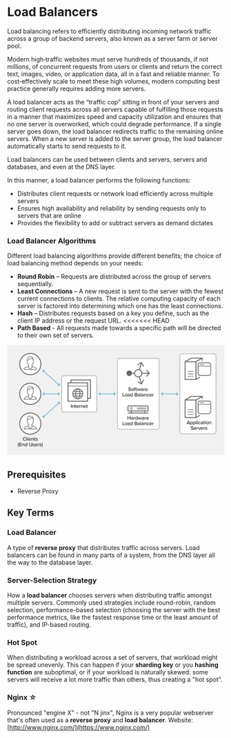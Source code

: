 # Load Balancers  
Load balancing refers to efficiently distributing incoming network traffic across a group of backend servers, also known as a server farm or server pool.

Modern high‑traffic websites must serve hundreds of thousands, if not millions, of concurrent requests from users or clients and return the correct text, images, video, or application data, all in a fast and reliable manner. To cost‑effectively scale to meet these high volumes, modern computing best practice generally requires adding more servers.

A load balancer acts as the “traffic cop” sitting in front of your servers and routing client requests across all servers capable of fulfilling those requests in a manner that maximizes speed and capacity utilization and ensures that no one server is overworked, which could degrade performance. If a single server goes down, the load balancer redirects traffic to the remaining online servers. When a new server is added to the server group, the load balancer automatically starts to send requests to it.

Load balancers can be used between clients and servers, servers and databases, and even at the DNS layer.

In this manner, a load balancer performs the following functions:
* Distributes client requests or network load efficiently across multiple servers
* Ensures high availability and reliability by sending requests only to servers that are online
* Provides the flexibility to add or subtract servers as demand dictates

### Load Balancer Algorithms
Different load balancing algorithms provide different benefits; the choice of load balancing method depends on your needs:
* __Round Robin__ – Requests are distributed across the group of servers sequentially.
* __Least Connections__ – A new request is sent to the server with the fewest current connections to clients. The relative computing capacity of each server is factored into determining which one has the least connections.
* __Hash__ – Distributes requests based on a key you define, such as the client IP address or
the request URL.
<<<<<<< HEAD
* __Path Based__ - All requests made towards a specific path will be directed to their own set of servers.

![Load Balancer](./load_balancer.png)

## Prerequisites  
* Reverse Proxy

## Key Terms  
### Load Balancer  
A type of __reverse proxy__ that distributes traffic across servers. Load balancers can be found in many parts of a system, from the DNS layer all the way to the database layer.  

### Server-Selection Strategy  
How a __load balancer__ chooses servers when distributing traffic amongst multiple servers. Commonly used strategies include round-robin, random selection, performance-based selection (choosing the server with the best performance metrics, like the fastest response time or the least amount of traffic), and IP-based routing.

### Hot Spot  
When distributing a workload across a set of servers, that workload might be spread unevenly. This can happen if your __sharding key__ or you __hashing function__ are suboptimal, or if your workload is naturally skewed: some servers will receive a lot more traffic than others, thus creating a "hot spot".  

### Nginx ☆  
Pronounced "engine X" - not "N jinx", Nginx is a very popular webserver that's often used as a __reverse proxy__ and __load balancer__. Website: [http://www.nginx.com/](https://www.nginx.com/)